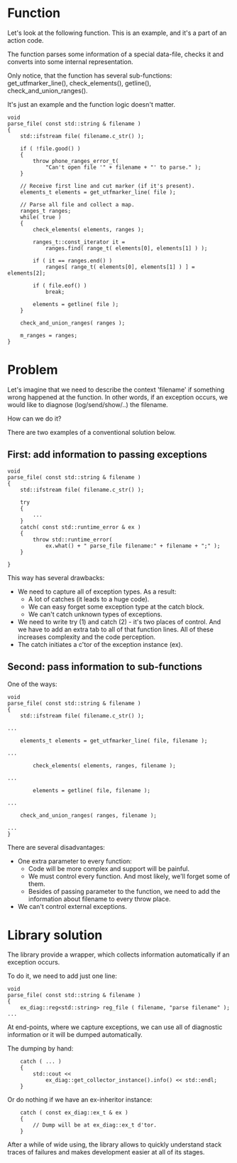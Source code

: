# Function #

Let's look at the following function. This is an example, and it's a part of an action code.

The function parses some information of a special data-file, checks it and converts into some internal representation.

Only notice, that the function has several sub-functions: get\_utfmarker\_line(), check\_elements(), getline(), check\_and\_union\_ranges().

It's just an example and the function logic doesn't matter.

```
void
parse_file( const std::string & filename ) 
{
	std::ifstream file( filename.c_str() );
 
	if ( !file.good() )
	{
		throw phone_ranges_error_t( 
			"Can't open file '" + filename + "' to parse." );
	}
 
	// Receive first line and cut marker (if it's present).
	elements_t elements = get_utfmarker_line( file );
 
	// Parse all file and collect a map.
	ranges_t ranges;
	while( true )
	{
		check_elements( elements, ranges );
 
		ranges_t::const_iterator it = 
			ranges.find( range_t( elements[0], elements[1] ) );
 
		if ( it == ranges.end() )
			ranges[ range_t( elements[0], elements[1] ) ] = elements[2];
 
		if ( file.eof() )
			break;
 
		elements = getline( file );
	}
 
	check_and_union_ranges( ranges );
 
	m_ranges = ranges;
}
```

# Problem #

Let's imagine that we need to describe the context 'filename' if something wrong happened at the function. In other words, if an exception occurs, we would like to diagnose (log/send/show/..) the filename.

How can we do it?

There are two examples of a conventional solution below.

## First: add information to passing exceptions ##

```
void
parse_file( const std::string & filename ) 
{
	std::ifstream file( filename.c_str() );

	try
	{
		...
	}
	catch( const std::runtime_error & ex )
	{
		throw std::runtime_error( 
			ex.what() + " parse_file filename:" + filename + ";" );
	}
 
}
```

This way has several drawbacks:
  * We need to capture all of exception types. As a result:
    * A lot of catches (it leads to a huge code).
    * We can easy forget some exception type at the catch block.
    * We can't catch unknown types of exceptions.
  * We need to write try (1) and catch (2) - it's two places of control. And we have to add an extra tab to all of that function lines. All of these increases complexity and the code perception.
  * The catch initiates a c'tor of the exception instance (ex).

## Second: pass information to sub-functions ##

One of the ways:

```
void
parse_file( const std::string & filename ) 
{
	std::ifstream file( filename.c_str() );
 
...
 
	elements_t elements = get_utfmarker_line( file, filename );

...
 
		check_elements( elements, ranges, filename );
 
...

		elements = getline( file, filename );

...
 
	check_and_union_ranges( ranges, filename );

...
}
```

There are several disadvantages:
  * One extra parameter to every function:
    * Code will be more complex and support will be painful.
    * We must control every function. And most likely, we'll forget some of them.
    * Besides of passing parameter to the function, we need to add the information about filename to every throw place.
  * We can't control external exceptions.

# Library solution #

The library provide a wrapper, which collects information automatically if an exception occurs.

To do it, we need to add just one line:

```
void
parse_file( const std::string & filename ) 
{
	ex_diag::reg<std::string> reg_file ( filename, "parse filename" );
...

```

At end-points, where we capture exceptions, we can use all of diagnostic information or it will be dumped automatically.

The dumping by hand:

```
	catch ( ... )
	{
		std::cout << 
			ex_diag::get_collector_instance().info() << std::endl;
	}
```

Or do nothing if we have an ex-inheritor instance:

```
	catch ( const ex_diag::ex_t & ex )
	{
		// Dump will be at ex_diag::ex_t d'tor.
	}
```

After a while of wide using, the library allows to quickly understand stack traces of failures and makes development easier at all of its stages.